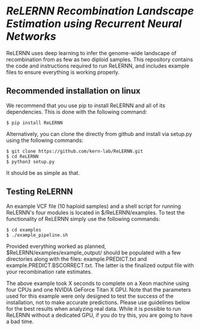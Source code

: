 *ReLERNN*
*Recombination Landscape Estimation using Recurrent Neural Networks*
====================================================================

ReLERNN uses deep learning to infer the genome-wide landscape of recombination from as few as two diploid samples.
This repository contains the code and instructions required to run ReLERNN, and includes example files to ensure everything is working properly.   

## Recommended installation on linux
We recommend that you use pip to install ReLERNN and all of its dependencies.
This is done with the following command:

```
$ pip install ReLERNN
```

Alternatively, you can clone the directly from github and install via setup.py using the following commands: 

```
$ git clone https://github.com/kern-lab/ReLERNN.git
$ cd ReLERNN
$ python3 setup.py
```

It should be as simple as that.

## Testing ReLERNN
An example VCF file (10 haploid samples) and a shell script for running ReLERNN's four modules is located in $/ReLERNN/examples.
To test the functionality of ReLERNN simply use the following commands:

```
$ cd examples
$ ./example_pipeline.sh
```

Provided everything worked as planned, $ReLERNN/examples/example_output/ should be populated with a few directories along with the files: example.PREDICT.txt and example.PREDICT.BSCORRECT.txt.
The latter is the finalized output file with your recombination rate estimates.

The above example took X seconds to complete on a Xeon machine using four CPUs and one NVIDIA GeForce Titan X GPU.
Note that the parameters used for this example were only designed to test the success of the installation, not to make accurate predictions.
Please use guidelines below for the best results when analyzing real data.
While it is possible to run ReLERNN without a dedicated GPU, if you do try this, you are going to have a bad time.


